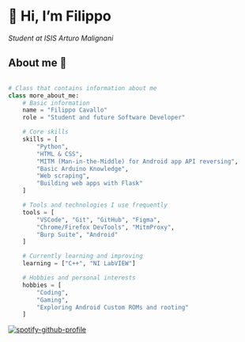 # 👋 Hi, I’m Filippo
*Student at ISIS Arturo Malignani*

## About me 💫
```python

# Class that contains information about me
class more_about_me:
    # Basic information
    name = "Filippo Cavallo"
    role = "Student and future Software Developer"

    # Core skills
    skills = [
        "Python",
        "HTML & CSS",
        "MITM (Man-in-the-Middle) for Android app API reversing",
        "Basic Arduino Knowledge",
        "Web scraping",
        "Building web apps with Flask"
    ]

    # Tools and technologies I use frequently
    tools = [
        "VSCode", "Git", "GitHub", "Figma", 
        "Chrome/Firefox DevTools", "MitmProxy", 
        "Burp Suite", "Android"
    ]

    # Currently learning and improving
    learning = ["C++", "NI LabVIEW"]

    # Hobbies and personal interests
    hobbies = [
        "Coding", 
        "Gaming", 
        "Exploring Android Custom ROMs and rooting"
    ]


```

[![spotify-github-profile](https://spotify-github-profile.kittinanx.com/api/view?uid=29irii69rkv0e6lpia8scn9fw&cover_image=true&theme=default&show_offline=false&background_color=121212&interchange=true&bar_color=be3ec1&bar_color_cover=true)](https://spotify-github-profile.kittinanx.com/api/view?uid=29irii69rkv0e6lpia8scn9fw&redirect=true)

<!---
filippo-cavallo/filippo-cavallo is a ✨ special ✨ repository because its `README.md` (this file) appears on your GitHub profile.
You can click the Preview link to take a look at your changes.
--->
